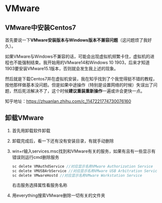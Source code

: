 # VMware

## VMware中安装Centos7

首先要说一下**VMware安装版本与Windows版本不兼容问题**（这问题烦了我好久）。

如果VMware与Windows不兼容的话，可能会出现虚拟机频繁卡住，虚拟机的进程也不能强制结束。我开始用的VMware14和Windows 10 1903，后来才知道1903要安装VMware15.1版本，否则就会发生我上述的现象。

然后就是下载Centos7并在虚拟机安装，我在知乎找到了个我觉得挺不错的教程，按他那样做基本没问题。但是如果中途操作（特别是设置网络的时候）失误出了问题，然后死活解决不了，这个时候**建议重装重新操作**一遍或许会更快一点。

知乎地址：https://zhuanlan.zhihu.com/c_1147221774730076160

## 卸载VMware

1. 首先用卸载软件卸载

2. 卸载完成后，看一下还有没有安装目录，有就手动删除

3. win+r输入services.msc找到和VMware有关的服务，如果有且有一些显示有错误则运行cmd删除服务

   ```java
   sc delete VMAuthdService //对应显示名称VMware Authorization Service
   sc delete VMUSBArbService //对应显示名称VMware USB Arbitration Service
   sc delete VMwareHostd //对应显示名称VMware Workstation Service
   ```

   右击服务选择属性看服务名称

4. 用everything搜索VMware删除一切有关的文件夹





